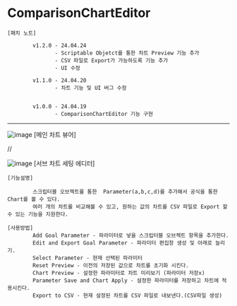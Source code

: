 # ComparisonChartEditor

    [패치 노트]

            v1.2.0 - 24.04.24
                   - Scriptable Objetct를 통한 차트 Preview 기능 추가
                   - CSV 파일로 Export가 가능하도록 기능 추가
                   - UI 수정
                   
            v1.1.0 - 24.04.20
                   - 차트 기능 및 UI 버그 수정
                   
            
            v1.0.0 - 24.04.19
                   - ComparisonChartEditor 기능 구현

-------------------------------------------------------------------------------------
![image](https://github.com/kastro723/ComparisonChartEditor/assets/55536937/759d391e-a9df-44a9-b8a3-6889f0c2777b)
[메인 차트 뷰어]

//

![image](https://github.com/kastro723/ComparisonChartEditor/assets/55536937/132240be-7e63-4ab9-b743-bd20b603ba9f)
[서브 차트 세팅 에디터]


    [기능설명]
    
            스크립터블 오브젝트를 통한  Parameter(a,b,c,d)를 추가해서 공식을 통한 Chart를 볼 수 있다.
            여러 개의 차트를 비교해볼 수 있고, 원하는 값의 차트를 CSV 파일로 Export 할 수 있는 기능을 지원한다.

    [사용방법]
            Add Goal Parameter - 파라미터로 넣을 스크립터블 오브젝트 항목을 추가한다.
            Edit and Export Goal Parameter - 파라미터 편집창 생성 및 아래로 늘리기.
            Select Parameter - 현재 선택된 파라미터
            Reset Preview - 이전의 저장된 값으로 차트를 초기화 시킨다.
            Chart Preview - 설정한 파라미터로 차트 미리보기 (파라미터 저장x)
            Parameter Save and Chart Apply - 설정한 파라미터를 저장하고 차트에 적용시킨다.
            Export to CSV - 현재 설정된 차트를 CSV 파일로 내보낸다.(CSV파일 생성)
  
            
